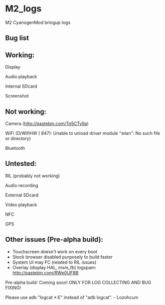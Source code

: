 M2_logs
=======

M2 CyanogenMod bringup logs


Bug list
----------


Working:
--------
Display

Audio playback

Internal SDcard

Screenshot

Not working:
-----------
Camera (http://pastebin.com/Te5CTy9a)

WiFi (D/WifiHW  (  847): Unable to unload driver module "wlan": No such file or directory)

Bluetooth


Untested:
--------
RIL (probably not working)

Audio recording

External SDcard

Video playback

NFC

GPS

Other issues (Pre-alpha build):
--------------------------------
- Touchscreen doesn't work on every boot
- Stock browser disabled purposely to build faster
- System UI may FC (related to RIL issues)
- Overlay (display HAL, msm_fb) logspam: http://pastebin.com/RWp0UF8B

Pre-alpha build: Coming soon!
ONLY FOR LOG COLLECTING AND BUG FIXING!



Please use adb "logcat *:E" instead of "adb logcat". - Lozohcum
